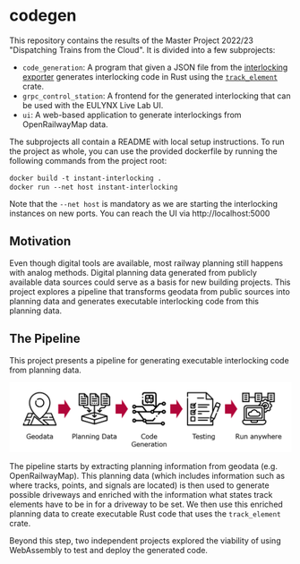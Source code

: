 # codegen

This repository contains the results of the Master Project 2022/23 "Dispatching Trains from the Cloud". 
It is divided into a few subprojects:

- `code_generation`: A program that given a JSON file from the [interlocking exporter](https://github.com/simulate-digital-rail/interlocking-exporter) generates interlocking code in Rust using the [`track_element`](https://github.com/simulate-digital-rail/track_element) crate.
- `grpc_control_station`: A frontend for the generated interlocking that can be used with the EULYNX Live Lab UI.
- `ui`: A web-based application to generate interlockings from OpenRailwayMap data.

The subprojects all contain a README with local setup instructions. To run the project as whole,
you can use the provided dockerfile by running the following commands from the project root: 
```shell
docker build -t instant-interlocking .
docker run --net host instant-interlocking
```
Note that the `--net host` is mandatory as we are starting the interlocking instances on new ports.
You can reach the UI via http://localhost:5000

## Motivation

Even though digital tools are available, most railway planning still happens with analog methods.
Digital planning data generated from publicly available data sources could serve as a basis for
new building projects. This project explores a pipeline that transforms geodata from public sources
into planning data and generates executable interlocking code from this planning data.

## The Pipeline

This project presents a pipeline for generating executable interlocking code from planning data.

![The Steps of the Pipeline: Geodata, Planning Data, Code Generation, Testing, Run Anywhere](docs/pipeline.png)

The pipeline starts by extracting planning information from geodata (e.g. OpenRailwayMap). This planning
data (which includes information such as where tracks, points, and signals are located) is then used to
generate possible driveways and enriched with the information what states track elements have to be in
for a driveway to be set. We then use this enriched planning data to create executable Rust code that 
uses the `track_element` crate.

Beyond this step, two independent projects explored the viability of using WebAssembly to test and
deploy the generated code.